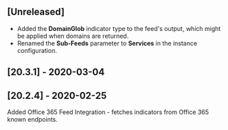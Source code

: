## [Unreleased]
- Added the **DomainGlob** indicator type to the feed's output, which might be applied when domains are returned.
- Renamed the **Sub-Feeds** parameter to **Services** in the instance configuration.

## [20.3.1] - 2020-03-04


## [20.2.4] - 2020-02-25
Added Office 365 Feed Integration - fetches indicators from Office 365 known endpoints.
